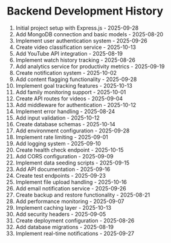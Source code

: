 # Backend Development History

1. Initial project setup with Express.js - 2025-09-28
2. Add MongoDB connection and basic models - 2025-08-20
3. Implement user authentication system - 2025-09-26
4. Create video classification service - 2025-10-13
5. Add YouTube API integration - 2025-08-19
6. Implement watch history tracking - 2025-08-26
7. Add analytics service for productivity metrics - 2025-09-19
8. Create notification system - 2025-10-02
9. Add content flagging functionality - 2025-09-28
10. Implement goal tracking features - 2025-10-13
11. Add family monitoring support - 2025-10-01
12. Create API routes for videos - 2025-09-04
13. Add middleware for authentication - 2025-10-12
14. Implement error handling - 2025-08-24
15. Add input validation - 2025-10-12
16. Create database schemas - 2025-10-14
17. Add environment configuration - 2025-09-28
18. Implement rate limiting - 2025-09-01
19. Add logging system - 2025-09-10
20. Create health check endpoint - 2025-10-15
21. Add CORS configuration - 2025-09-09
22. Implement data seeding scripts - 2025-09-15
23. Add API documentation - 2025-09-16
24. Create test endpoints - 2025-09-23
25. Implement file upload handling - 2025-10-16
26. Add email notification service - 2025-09-26
27. Create backup and restore functionality - 2025-08-21
28. Add performance monitoring - 2025-09-07
29. Implement caching layer - 2025-10-13
30. Add security headers - 2025-09-05
31. Create deployment configuration - 2025-08-26
32. Add database migrations - 2025-08-19
33. Implement real-time notifications - 2025-09-27
